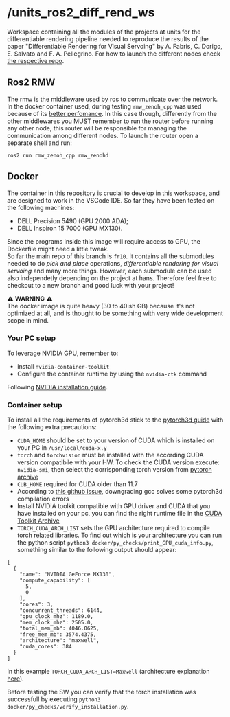 # /units_ros2_diff_rend_ws
Workspace containing all the modules of the projects at units for the differentiable rendering pipeline needed to reproduce the results of the paper "Differentiable Rendering for Visual Servoing" by A. Fabris, C. Dorigo, E. Salvato and F. A. Pellegrino.
For how to launch the different nodes check [the respective repo](https://github.com/Robotics-and-Vision-Lab-UniTS/differential_rendering).

## Ros2 RMW
The rmw is the middleware used by ros to communicate over the network. In the docker container used, during testing `rmw_zenoh_cpp` was used because of its [better perfomance](https://discourse.ros.org/t/zenoh-performance/30494). In this case though, differently from the other middlewares you MUST remember to run the router before running any other node, this router will be responsible for managing the communication among different nodes. To launch the router open a separate shell and run:
```
ros2 run rmw_zenoh_cpp rmw_zenohd 
```
## Docker
The container in this repository is crucial to develop in this workspace, and are designed to work in the VSCode IDE. So far they have been tested on the following machines:
* DELL Precision 5490 (GPU 2000 ADA);
* DELL Inspiron 15 7000 (GPU MX130).

Since the programs inside this image will require access to GPU, the Dockerfile might need a little tweak.  
So far the main repo of this branch is `fr10`. It contains all the submodules needed to do *pick and place* operations, *differentiable rendering for visual servoing* and many more things. However, each submodule can be used also independetly depending on the project at hans. Therefore feel free to checkout to a new branch and good luck with your project!

:warning: **WARNING** :warning:  
The docker image is quite heavy (30 to 40ish GB) because it's not optimized at all, and is thought to be something with very wide development scope in mind.

### Your PC setup
To leverage NVIDIA GPU, remember to:
* install `nvidia-container-toolkit`
* Configure the container runtime by using the `nvidia-ctk` command

Following [NVIDIA installation guide](https://docs.nvidia.com/datacenter/cloud-native/container-toolkit/latest/install-guide.html).

### Container setup
To install all the requirements of pytorch3d stick to the [pytorch3d guide](https://github.com/facebookresearch/pytorch3d/blob/main/INSTALL.md) with the following extra precautions:
* `CUDA_HOME` should be set to your version of CUDA which is installed on your PC in `/usr/local/cuda-x.y`  
* `torch` and `torchvision` must be installed with the according CUDA version compatibile with your HW. To check the CUDA version execute: `nvidia-smi`, then select the corrisponding torch version from [pytorch archive](https://pytorch.org/get-started/previous-versions/)  
* `CUB_HOME` required for CUDA older than 11.7  
* According to [this github issue](https://github.com/facebookresearch/pytorch3d/issues/1206), downgrading gcc solves some pytorch3d compilation errors
* Install NVIDIA toolkit compatible with GPU driver and CUDA that you have installed on your pc, you can find the right runtime file in the [CUDA Toolkit Archive](https://developer.nvidia.com/cuda-toolkit-archive)  
* `TORCH_CUDA_ARCH_LIST` sets the GPU architecture required to compile torch related libraries. To find out which is your architecture you can run the python script `python3 docker/py_checks/print_GPU_cuda_info.py`, something similar to the following output should appear:
```
[
  {
    "name": "NVIDIA GeForce MX130",
    "compute_capability": [
      5,
      0
    ],
    "cores": 3,
    "concurrent_threads": 6144,
    "gpu_clock_mhz": 1189.0,
    "mem_clock_mhz": 2505.0,
    "total_mem_mb": 4046.0625,
    "free_mem_mb": 3574.4375,
    "architecture": "maxwell",
    "cuda_cores": 384
  }
]
```
In this example `TORCH_CUDA_ARCH_LIST=Maxwell` (architecture explanation [here](https://en.wikipedia.org/wiki/CUDA)).

Before testing the SW you can verify that the torch installation was successfull by executing `python3 docker/py_checks/verify_installation.py`.
